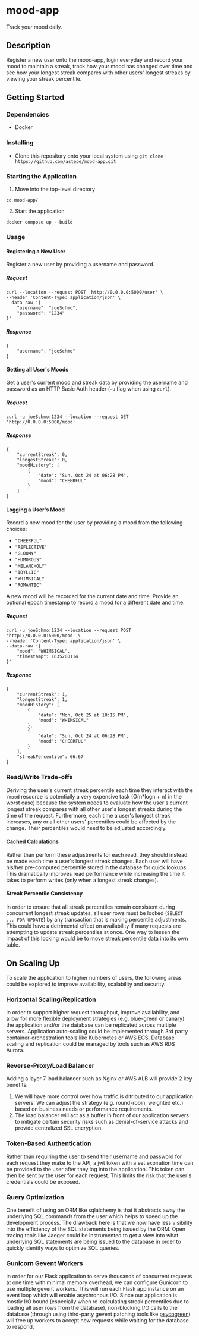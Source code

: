 # mood-app

Track your mood daily.

## Description

Register a new user onto the mood-app, login everyday and record your mood to maintain a streak, track how your mood has changed over time and see how your longest streak compares with other users' longest streaks by viewing your streak percentile.

## Getting Started

### Dependencies

* Docker

### Installing

* Clone this repository onto your local system using `git clone https://github.com/astepe/mood-app.git`

### Starting the Application

1. Move into the top-level directory
```
cd mood-app/
```

2. Start the application
```
docker compose up --build
```

### Usage
#### Registering a New User
Register a new user by providing a username and password.
##### Request
```
curl --location --request POST 'http://0.0.0.0:5000/user' \
--header 'Content-Type: application/json' \
--data-raw '{
    "username": "joeSchmo",
    "password": "1234"
}'
```
##### Response
```
{
    "username": "joeSchmo"
}
```
#### Getting all User's Moods
Get a user's current mood and streak data by providing the username and password as an HTTP Basic Auth header (`-u` flag when using `curl`).
##### Request
```
curl -u joeSchmo:1234 --location --request GET 'http://0.0.0.0:5000/mood'
```
##### Response
```
{
    "currentStreak": 0,
    "longestStreak": 0,
    "moodHistory": [
        {
            "date": "Sun, Oct 24 at 06:28 PM",
            "mood": "CHEERFUL"
        }
    ]
}
```
#### Logging a User's Mood
Record a new mood for the user by providing a mood from the following choices:
* `"CHEERFUL"`
* `"REFLECTIVE"`
* `"GLOOMY"`
* `"HUMOROUS"`
* `"MELANCHOLY"`
* `"IDYLLIC"`
* `"WHIMSICAL"`
* `"ROMANTIC"`

A new mood will be recorded for the current date and time. Provide an optional epoch timestamp to record a mood for a different date and time.

##### Request
```
curl -u joeSchmo:1234 --location --request POST 'http://0.0.0.0:5000/mood' \
--header 'Content-Type: application/json' \
--data-raw '{
    "mood": "WHIMSICAL",
    "timestamp": 1635200114
}'
```
##### Response
```
{
    "currentStreak": 1,
    "longestStreak": 1,
    "moodHistory": [
        {
            "date": "Mon, Oct 25 at 10:15 PM",
            "mood": "WHIMSICAL"
        },
        {
            "date": "Sun, Oct 24 at 06:28 PM",
            "mood": "CHEERFUL"
        }
    ],
    "streakPercentile": 66.67
}
```
### Read/Write Trade-offs
Deriving the user's current streak percentile each time they interact with the `/mood` resource is potentially a very expensive task (O(n*logn + n) in the worst case) because the system needs to evaluate how the user's current longest streak compares with all other user's longest streaks during the time of the request. Furthermore, each time a user's longest streak increases, any or all other users' percentiles could be affected by the change. Their percentiles would need to be adjusted accordingly.

#### Cached Calculations
Rather than perform these adjustments for each read, they should instead be made each time a user's longest streak changes. Each user will have his/her pre-computed percentile stored in the database for quick lookups. This dramatically improves read performance while increasing the time it takes to perform writes (only when a longest streak changes).

#### Streak Percentile Consistency
In order to ensure that all streak percentiles remain consistent during concurrent longest streak updates, all user rows must be locked (`SELECT ... FOR UPDATE`) by any transaction that is making percentile adjustments. This could have a detrimental effect on availability if many requests are attempting to update streak percentiles at once. One way to lessen the impact of this locking would be to move streak percentile data into its own table.

## On Scaling Up
To scale the application to higher numbers of users, the following areas could be explored to improve availability, scalability and security.
### Horizontal Scaling/Replication
In order to support higher request throughput, improve availability, and allow for more flexible deployment strategies (e.g. blue-green or canary) the application and/or the database can be replicated across multiple servers. Application auto-scaling could be implemented through 3rd party container-orchestration tools like Kubernetes or AWS ECS. Database scaling and replication could be managed by tools such as AWS RDS Aurora.
### Reverse-Proxy/Load Balancer
Adding a layer 7 load balancer such as Nginx or AWS ALB will provide 2 key benefits:
1. We will have more control over how traffic is ditributed to our application servers. We can adjust the strategy (e.g. round-robin, weighted etc.) based on business needs or performance requirements.
2. The load balancer will act as a buffer in front of our application servers to mitigate certain security risks such as denial-of-service attacks and provide centralized SSL encryption.
### Token-Based Authentication
Rather than requiring the user to send their username and password for each request they make to the API, a jwt token with a set expiration time can be provided to the user after they log into the application. This token can then be sent by the user for each request. This limits the risk that the user's credentials could be exposed. 
### Query Optimization
One benefit of using an ORM like sqlalchemy is that it abstracts away the underlying SQL commands from the user which helps to speed up the development process. The drawback here is that we now have less visibility into the efficiency of the SQL statements being issued by the ORM. Open tracing tools like Jaeger could be instrumented to get a view into what underlying SQL statements are being issued to the database in order to quickly identify ways to optimize SQL queries.
### Gunicorn Gevent Workers
In order for our Flask application to serve thousands of concurrent requests at one time with minimal memory overhead, we can configure Gunicorn to use multiple gevent workers. This will run each Flask app instance on an event loop which will enable asychronous I/O. Since our application is mostly I/O bound (especially when re-calculating streak percentiles due to loading all user rows from the database), non-blocking I/O calls to the database (through using third-party gevent patching tools like [psycogreen](https://pypi.org/project/psycogreen/)) will free up workers to accept new requests while waiting for the database to respond.
